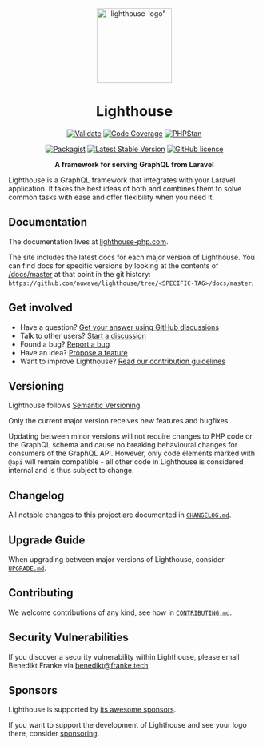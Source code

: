 <div align="center">
  <a href="https://lighthouse-php.com">
    <img src="logo.png" alt=lighthouse-logo" width="150" height="150">
  </a>
</div>

<div align="center">

# Lighthouse

[![Validate](https://github.com/nuwave/lighthouse/workflows/Validate/badge.svg)](https://github.com/nuwave/lighthouse/actions)
[![Code Coverage](https://codecov.io/gh/nuwave/lighthouse/branch/master/graph/badge.svg)](https://codecov.io/gh/nuwave/lighthouse)
[![PHPStan](https://img.shields.io/badge/PHPStan-enabled-brightgreen.svg?style=flat)](https://github.com/phpstan/phpstan)

[![Packagist](https://img.shields.io/packagist/dt/nuwave/lighthouse.svg)](https://packagist.org/packages/nuwave/lighthouse)
[![Latest Stable Version](https://poser.pugx.org/nuwave/lighthouse/v/stable)](https://packagist.org/packages/nuwave/lighthouse)
[![GitHub license](https://img.shields.io/github/license/nuwave/lighthouse.svg)](https://github.com/nuwave/lighthouse/blob/master/LICENSE)

**A framework for serving GraphQL from Laravel**

</div>

Lighthouse is a GraphQL framework that integrates with your Laravel application.
It takes the best ideas of both and combines them to solve common tasks with ease
and offer flexibility when you need it.

## Documentation

The documentation lives at [lighthouse-php.com](https://lighthouse-php.com).

The site includes the latest docs for each major version of Lighthouse.
You can find docs for specific versions by looking at the contents of [/docs/master](/docs/master)
at that point in the git history: `https://github.com/nuwave/lighthouse/tree/<SPECIFIC-TAG>/docs/master`.

## Get involved

- Have a question? [Get your answer using GitHub discussions](https://github.com/nuwave/lighthouse/discussions/new?category=q-a)
- Talk to other users? [Start a discussion](https://github.com/nuwave/lighthouse/discussions/new?category=general)
- Found a bug? [Report a bug](https://github.com/nuwave/lighthouse/issues/new?template=bug_report.md)
- Have an idea? [Propose a feature](https://github.com/nuwave/lighthouse/issues/new?template=feature_proposal.md)
- Want to improve Lighthouse? [Read our contribution guidelines](https://github.com/nuwave/lighthouse/blob/master/CONTRIBUTING.md)

## Versioning

Lighthouse follows [Semantic Versioning](https://semver.org/spec/v2.0.0.html).

Only the current major version receives new features and bugfixes.

Updating between minor versions will not require changes to PHP code or the GraphQL schema
and cause no breaking behavioural changes for consumers of the GraphQL API.
However, only code elements marked with `@api` will remain compatible - all other code in
Lighthouse is considered internal and is thus subject to change.

## Changelog

All notable changes to this project are documented in [`CHANGELOG.md`](CHANGELOG.md).

## Upgrade Guide

When upgrading between major versions of Lighthouse, consider [`UPGRADE.md`](UPGRADE.md).

## Contributing

We welcome contributions of any kind, see how in [`CONTRIBUTING.md`](CONTRIBUTING.md).

## Security Vulnerabilities

If you discover a security vulnerability within Lighthouse,
please email Benedikt Franke via [benedikt@franke.tech](mailto:benedikt@franke.tech).

## Sponsors

Lighthouse is supported by [its awesome sponsors](https://lighthouse-php.com/sponsors).

If you want to support the development of Lighthouse and see your logo there, consider [sponsoring](https://github.com/sponsors/spawnia).
